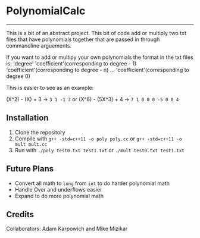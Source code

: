 # PolynomialCalc
----
This is a bit of an abstract project. This bit of code add or multiply two txt files that have polynomials together
that are passed in through commandline arguements.

If you want to add or multipy your own polynomials the format in the txt files is:
'degree' 'coefficient'(corresponding to degree - 1) 'coefficient'(corresponding to degree - n) ... 
'coefficient'(corresponding to degree 0)

This is easier to see as an example:

(X^2) - (X) + 3 -> `3 1 -1 3` or (X^6) - (5X^3) + 4 -> `7 1 0 0 0 -5 0 0 4`


## Installation

1. Clone the repository
2. Compile with `g++ -std=c++11 -o poly poly.cc` or `g++ -std=c++11 -o mult mult.cc`
3. Run with `./poly test0.txt test1.txt` or `./mult test0.txt test1.txt`


## Future Plans

* Convert all math to `long` from `int` to do harder polynomial math
* Handle Over and underflows easier
* Expand to do more polynomial math


## Credits

Collaborators: Adam Karpowich and Mike Mizikar
